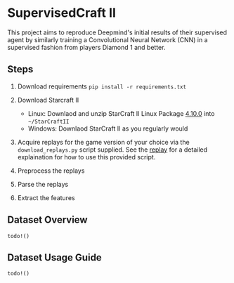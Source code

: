 # SupervisedCraft II

This project aims to reproduce Deepmind's initial results of their supervised agent by similarly training a Convolutional Neural Network (CNN) in a supervised fashion from players Diamond 1 and better. 

## Steps
1. Download requirements `pip install -r requirements.txt`

2. Download Starcraft II
   - Linux: Downlaod and unzip StarCraft II Linux Package [4.10.0](https://github.com/Blizzard/s2client-proto#downloads) into `~/StarCraftII`
   - Windows: Downlaod StarCraft II as you regularly would
3. Acquire replays for the game version of your choice via the `download_replays.py` script supplied. See the [replay](replay_api/README.md) for a detailed explaination for how to use this provided script.
4. Preprocess the replays
5. Parse the replays
6. Extract the features

## Dataset Overview

`todo!()`

## Dataset Usage Guide

`todo!()`
